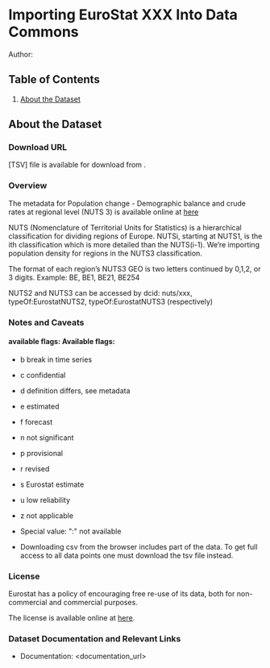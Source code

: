 # Importing EuroStat XXX Into Data Commons
Author: <author>

## Table of Contents

1. [About the Dataset](#about-the-dataset)

## About the Dataset

### Download URL

[TSV] file is available for download from <url>.

### Overview
The metadata for Population change - Demographic balance and crude rates at regional level (NUTS 3) is available online at [here](https://ec.europa.eu/eurostat/cache/metadata/en/demo_r_gind3_esms.htm)

NUTS (Nomenclature of Territorial Units for Statistics) is a hierarchical classification for dividing regions of Europe. NUTSi, starting at NUTS1, is the ith classification which is more detailed than the NUTS(i-1). We’re importing population density for regions in the NUTS3 classification.

The format of each region’s NUTS3 GEO is two letters continued by 0,1,2, or 3 digits. 
Example: BE, BE1, BE21, BE254 


NUTS2 and NUTS3 can be accessed by dcid: nuts/xxx, typeOf:EurostatNUTS2, typeOf:EurostatNUTS3 (respectively) 


### Notes and Caveats

#### available flags: Available flags:
- b	break in time series	
- c	confidential	
- d	definition differs, see metadata
- e	estimated	
- f	forecast	
- n	not significant
- p	provisional	
- r	revised	
- s	Eurostat estimate
- u	low reliability	
- z	not applicable 
- Special value: ":" not available

- Downloading csv from the browser includes part of the data. To get full access to all data points one must download the tsv file instead.


### License

Eurostat has a policy of encouraging free re-use of its data, both for non-commercial and commercial purposes. 

The license is available online at [here](https://ec.europa.eu/eurostat/about/policies/copyright).

### Dataset Documentation and Relevant Links 

- Documentation: <documentation_url>
